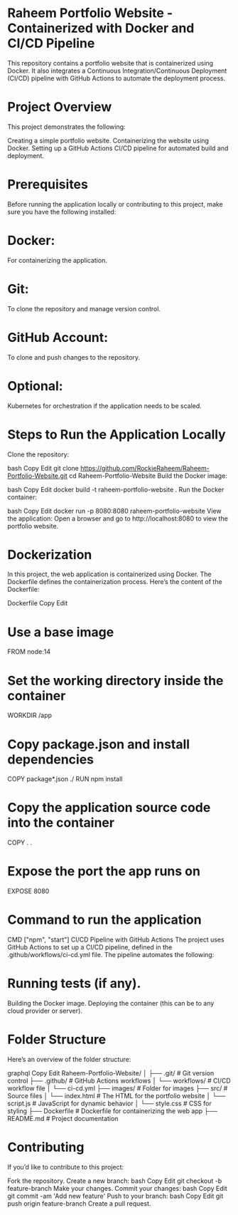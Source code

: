 # Raheem Portfolio Website - Containerized with Docker and CI/CD Pipeline
This repository contains a portfolio website that is containerized using Docker. It also integrates a Continuous Integration/Continuous Deployment (CI/CD) pipeline with GitHub Actions to automate the deployment process.

# Project Overview
This project demonstrates the following:

Creating a simple portfolio website.
Containerizing the website using Docker.
Setting up a GitHub Actions CI/CD pipeline for automated build and deployment.
# Prerequisites
Before running the application locally or contributing to this project, make sure you have the following installed:

# Docker: 
For containerizing the application.
# Git: 
To clone the repository and manage version control.
# GitHub Account: 
To clone and push changes to the repository.
# Optional: 
Kubernetes for orchestration if the application needs to be scaled.

# Steps to Run the Application Locally
Clone the repository:

bash
Copy
Edit
git clone https://github.com/RockieRaheem/Raheem-Portfolio-Website.git
cd Raheem-Portfolio-Website
Build the Docker image:

bash
Copy
Edit
docker build -t raheem-portfolio-website .
Run the Docker container:

bash
Copy
Edit
docker run -p 8080:8080 raheem-portfolio-website
View the application: Open a browser and go to http://localhost:8080 to view the portfolio website.

# Dockerization
In this project, the web application is containerized using Docker. The Dockerfile defines the containerization process. Here’s the content of the Dockerfile:

Dockerfile
Copy
Edit
# Use a base image
FROM node:14

# Set the working directory inside the container
WORKDIR /app

# Copy package.json and install dependencies
COPY package*.json ./
RUN npm install

# Copy the application source code into the container
COPY . .

# Expose the port the app runs on
EXPOSE 8080

# Command to run the application
CMD ["npm", "start"]
CI/CD Pipeline with GitHub Actions
The project uses GitHub Actions to set up a CI/CD pipeline, defined in the .github/workflows/ci-cd.yml file. The pipeline automates the following:

# Running tests (if any).
Building the Docker image.
Deploying the container (this can be to any cloud provider or server).

# Folder Structure
Here’s an overview of the folder structure:

graphql
Copy
Edit
Raheem-Portfolio-Website/
│
├── .git/                    # Git version control
├── .github/                 # GitHub Actions workflows
│   └── workflows/           # CI/CD workflow file
│       └── ci-cd.yml
├── images/                  # Folder for images 
├── src/                     # Source files
│   └── index.html           # The HTML for the portfolio website
│   └── script.js            # JavaScript for dynamic behavior
│   └── style.css            # CSS for styling
├── Dockerfile               # Dockerfile for containerizing the web app
├── README.md                # Project documentation


# Contributing
If you’d like to contribute to this project:

Fork the repository.
Create a new branch:
bash
Copy
Edit
git checkout -b feature-branch
Make your changes.
Commit your changes:
bash
Copy
Edit
git commit -am 'Add new feature'
Push to your branch:
bash
Copy
Edit
git push origin feature-branch
Create a pull request.